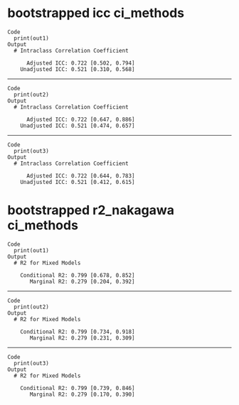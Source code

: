 # bootstrapped icc ci_methods

    Code
      print(out1)
    Output
      # Intraclass Correlation Coefficient
      
          Adjusted ICC: 0.722 [0.502, 0.794]
        Unadjusted ICC: 0.521 [0.310, 0.568]

---

    Code
      print(out2)
    Output
      # Intraclass Correlation Coefficient
      
          Adjusted ICC: 0.722 [0.647, 0.886]
        Unadjusted ICC: 0.521 [0.474, 0.657]

---

    Code
      print(out3)
    Output
      # Intraclass Correlation Coefficient
      
          Adjusted ICC: 0.722 [0.644, 0.783]
        Unadjusted ICC: 0.521 [0.412, 0.615]

# bootstrapped r2_nakagawa ci_methods

    Code
      print(out1)
    Output
      # R2 for Mixed Models
      
        Conditional R2: 0.799 [0.678, 0.852]
           Marginal R2: 0.279 [0.204, 0.392]

---

    Code
      print(out2)
    Output
      # R2 for Mixed Models
      
        Conditional R2: 0.799 [0.734, 0.918]
           Marginal R2: 0.279 [0.231, 0.309]

---

    Code
      print(out3)
    Output
      # R2 for Mixed Models
      
        Conditional R2: 0.799 [0.739, 0.846]
           Marginal R2: 0.279 [0.170, 0.390]

